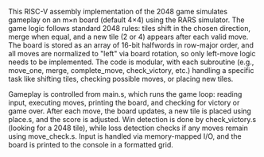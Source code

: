 This RISC-V assembly implementation of the 2048 game simulates gameplay on an m×n board (default 4×4) using the RARS simulator. The game logic follows standard 2048 rules: tiles shift in the chosen direction, merge when equal, and a new tile (2 or 4) appears after each valid move. The board is stored as an array of 16-bit halfwords in row-major order, and all moves are normalized to "left" via board rotation, so only left-move logic needs to be implemented. The code is modular, with each subroutine (e.g., move_one, merge, complete_move, check_victory, etc.) handling a specific task like shifting tiles, checking possible moves, or placing new tiles.

Gameplay is controlled from main.s, which runs the game loop: reading input, executing moves, printing the board, and checking for victory or game over. After each move, the board updates, a new tile is placed using place.s, and the score is adjusted. Win detection is done by check_victory.s (looking for a 2048 tile), while loss detection checks if any moves remain using move_check.s. Input is handled via memory-mapped I/O, and the board is printed to the console in a formatted grid.
